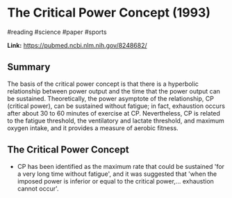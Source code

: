 # The Critical Power Concept (1993)
#reading #science #paper #sports

**Link:** https://pubmed.ncbi.nlm.nih.gov/8248682/

## Summary
The basis of the critical power concept is that there is a hyperbolic relationship between power output and the time that the power output can be sustained. Theoretically, the power asymptote of the relationship, CP (critical power), can be sustained without fatigue; in fact, exhaustion occurs after about 30 to 60 minutes of exercise at CP. Nevertheless, CP is related to the fatigue threshold, the ventilatory and lactate threshold, and maximum oxygen intake, and it provides a measure of aerobic fitness.

## The Critical Power Concept
- CP has been identified as the maximum rate that could be sustained 'for a very long time without fatigue', and it was suggested that 'when the imposed power is inferior or equal to the critical power,... exhaustion cannot occur'.